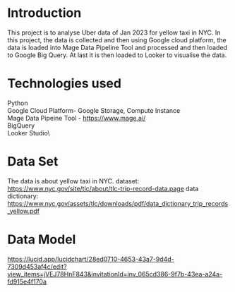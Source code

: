 # Introduction
This project is to analyse Uber data of Jan 2023 for yellow taxi in NYC. In this project, the data is collected and then using Google cloud platform, the data is loaded into Mage Data Pipeline Tool and processed and then loaded to Google Big Query. At last it is then loaded to Looker to visualise the data.

# Technologies used
Python\
Google Cloud Platform- Google Storage, Compute Instance\
Mage Data Pipeine Tool - https://www.mage.ai/ \
BigQuery\
Looker Studio\

# Data Set

The data is about yellow taxi in NYC.
dataset: https://www.nyc.gov/site/tlc/about/tlc-trip-record-data.page
data dictionary: https://www.nyc.gov/assets/tlc/downloads/pdf/data_dictionary_trip_records_yellow.pdf

# Data Model
https://lucid.app/lucidchart/28ed0710-4653-43a7-9d4d-7309d453af4c/edit?view_items=jVEJ78HnF843&invitationId=inv_065cd386-9f7b-43ea-a24a-fd915e4f170a
